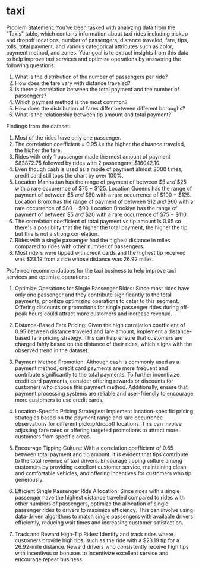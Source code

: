 # taxi

Problem Statement:
You've been tasked with analyzing data from the "Taxis" table, which contains information about taxi rides including pickup and dropoff locations, number of passengers, distance traveled, fare, tips, tolls, total payment, and various categorical attributes such as color, payment method, and zones. Your goal is to extract insights from this data to help improve taxi services and optimize operations by answering the following questions:


1. What is the distribution of the number of passengers per ride?
2. How does the fare vary with distance traveled?
3. Is there a correlation between the total payment and the number of passengers?
4. Which payment method is the most common?
5. How does the distribution of fares differ between different boroughs?
6. What is the relationship between tip amount and total payment?
   

Findings from the dataset:
1. Most of the rides have only one passenger.
2. The correlation coefficient = 0.95 i.e the higher the distance traveled, the higher the fare.
3. Rides with only 1 passenger made the most amount of payment $83872.75 followed by rides with 2 passengers: $16042.10.
4. Even though cash is used as a mode of payment almost 2000 times, credit card still tops the chart by over 100%.
5. Location Manhattan has the range of payment of between  $5 𝑎𝑛𝑑 $25 with a rare occurernce of  $75 − $125. Location Queens has the range of payment of between  $5 𝑎𝑛𝑑 $60 with a rare occurrence of  $100 − $125.  Location Bronx has the range of payment of between  $12 𝑎𝑛𝑑 $60 with a rare occurrence of  $80 − $90.  Location Brooklyn has the range of payment of between  $5 𝑎𝑛𝑑 $20 with a rare occurrence of  $75 − $110.
6. The correlation coefficient of total payment vs tip amount is 0.65 so there's a possiblity that the higher the total payment, the higher the tip but this is not a strong correlation.
7. Rides with a single passenger had the highest distance in miles compared to rides with other number of passengers.
8. Most riders were tipped with credit cards and the highest tip received was $23.19 from a ride whose distance was 26.92 miles.


Proferred recommendations for the taxi business to help improve taxi services and optimize operations:

1. Optimize Operations for Single Passenger Rides:
Since most rides have only one passenger and they contribute significantly to the total payments, prioritize optimizing operations to cater to this segment. Offering discounts or promotions for single passenger rides during off-peak hours could attract more customers and increase revenue.

2. Distance-Based Fare Pricing:
Given the high correlation coefficient of 0.95 between distance traveled and fare amount, implement a distance-based fare pricing strategy. This can help ensure that customers are charged fairly based on the distance of their rides, which aligns with the observed trend in the dataset.

3. Payment Method Promotion:
Although cash is commonly used as a payment method, credit card payments are more frequent and contribute significantly to the total payments. To further incentivize credit card payments, consider offering rewards or discounts for customers who choose this payment method. Additionally, ensure that payment processing systems are reliable and user-friendly to encourage more customers to use credit cards.

4. Location-Specific Pricing Strategies:
Implement location-specific pricing strategies based on the payment range and rare occurrence observations for different pickup/dropoff locations. This can involve adjusting fare rates or offering targeted promotions to attract more customers from specific areas.

5. Encourage Tipping Culture:
With a correlation coefficient of 0.65 between total payment and tip amount, it is evident that tips contribute to the total revenue of taxi drivers. Encourage tipping culture among customers by providing excellent customer service, maintaining clean and comfortable vehicles, and offering incentives for customers who tip generously.

6. Efficient Single Passenger Ride Allocation:
Since rides with a single passenger have the highest distance traveled compared to rides with other numbers of passengers, optimize the allocation of single passenger rides to drivers to maximize efficiency. This can involve using data-driven algorithms to match single passengers with available drivers efficiently, reducing wait times and increasing customer satisfaction.

7. Track and Reward High-Tip Rides:
Identify and track rides where customers provide high tips, such as the ride with a $23.19 tip for a 26.92-mile distance. Reward drivers who consistently receive high tips with incentives or bonuses to incentivize excellent service and encourage repeat business.
